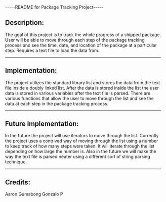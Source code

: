 -----README for Package Tracking Project-----


Description:
---------------------------------------

The goal of this project is to track the whole progress of a shipped package. User will be able to move through each step of the package tracking process and
see the time, date, and location of the package at a particular step. Requires a text file to load the data from.

---------------------------------------



Implementation: 
---------------------------------------

The project utilizes the standard library list and stores the data from the text file inside a doubly linked list. After the data is stored inside the list the
user data is stored in various variables after the text file is parsed. There are various functions that allow the user to move through the list and see the 
data at each step in the package tracking process.

---------------------------------------

Future implementation:
---------------------------------------

In the future the project will use iterators to move through the list. Currently the project uses a contrived way of moving through the list using a number to
keep track of how many steps were taken. It will iterate through the list depending on how large the number is. Also in the future we will make the way the
text file is parsed neater using a different sort of string parsing technique. 

---------------------------------------

Credits:
---------------------------------------

Aaron Gumabong
Gonzalo P
